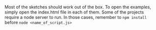 Most of the sketches should work out of the box. To open the examples, simply open the index.html file in each of them. Some of the projects require a node server to run. In those cases, remember to `npm install` before `node <name_of_script.js>` 
